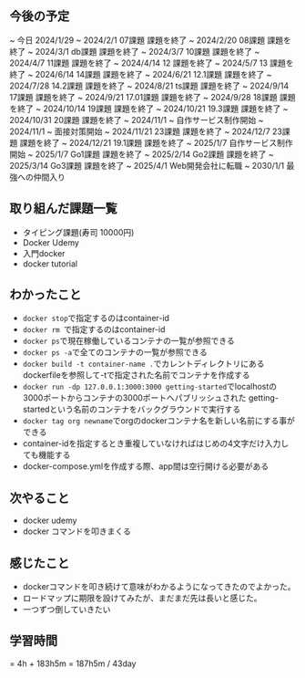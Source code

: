 ## 今後の予定
~ 今日 2024/1/29 
~ 2024/2/1 07課題 課題を終了
~ 2024/2/20 08課題 課題を終了
~ 2024/3/1 db課題 課題を終了
~ 2024/3/7 10課題 課題を終了
~ 2024/4/7 11課題 課題を終了
~ 2024/4/14 12 課題を終了
~ 2024/5/7 13 課題を終了
~ 2024/6/14 14課題 課題を終了
~ 2024/6/21 12.1課題 課題を終了
~ 2024/7/28 14.2課題 課題を終了
~ 2024/8/21 ts課題 課題を終了
~ 2024/9/14 17課題 課題を終了
~ 2024/9/21 17.01課題 課題を終了
~ 2024/9/28 18課題 課題を終了
~ 2024/10/14 19課題 課題を終了
~ 2024/10/21 19.3課題 課題を終了
~ 2024/10/31 20課題 課題を終了
~ 2024/11/1 ~ 自作サービス制作開始
~ 2024/11/1 ~ 面接対策開始
~ 2024/11/21 23課題 課題を終了
~ 2024/12/7 23課題 課題を終了
~ 2024/12/21 19.1課題 課題を終了
~ 2025/1/7 自作サービス制作開始
~ 2025/1/7 Go1課題 課題を終了
~ 2025/2/14 Go2課題 課題を終了
~ 2025/3/14 Go3課題 課題を終了
~ 2025/4/1 Web開発会社に転職
~ 2030/1/1 最強への仲間入り

## 取り組んだ課題一覧
- タイピング課題(寿司 10000円)
- Docker Udemy
- 入門docker
- docker tutorial
## わかったこと
- `docker stop`で指定するのはcontainer-id
- `docker rm `で指定するのはcontainer-id
- `docker ps`で現在稼働しているコンテナの一覧が参照できる
- `docker ps -a`で全てのコンテナの一覧が参照できる
- `docker build -t container-name .`でカレントディレクトリにあるdockerfileを参照して-tで指定された名前でコンテナを作成する
- `docker run -dp 127.0.0.1:3000:3000 getting-started`でlocalhostの3000ポートからコンテナの3000ポートへパブリッシュされた getting-startedという名前のコンテナをバックグラウンドで実行する
- `docker tag org newname`でorgのdockerコンテナ名を新しい名前にする事ができる
- container-idを指定するとき重複していなければはじめの4文字だけ入力しても機能する
- docker-compose.ymlを作成する際、app間は空行開ける必要がある
## 次やること
- docker udemy
- docker コマンドを叩きまくる
## 感じたこと
- dockerコマンドを叩き続けて意味がわかるようになってきたのでよかった。
- ロードマップに期限を設けてみたが、まだまだ先は長いと感じた。
- 一つずつ倒していきたい
## 学習時間
= 4h + 183h5m 
= 187h5m / 43day


